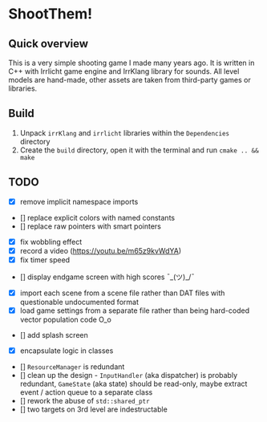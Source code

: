 ﻿# ShootThem!

## Quick overview

This is a very simple shooting game I made many years ago. It is written in C++ with Irrlicht game engine and IrrKlang library for sounds. All level models are hand-made, other assets are taken from third-party games or libraries.

## Build

1. Unpack `irrKlang` and `irrlicht` libraries within the `Dependencies` directory
2. Create the `build` directory, open it with the terminal and run `cmake .. && make`

## TODO

- [x] remove implicit namespace imports
- [] replace explicit colors with named constants
- [] replace raw pointers with smart pointers
- [x] fix wobbling effect
- [x] record a video (https://youtu.be/m65z9kvWdYA)
- [x] fix timer speed
- [] display endgame screen with high scores ¯\_(ツ)_/¯
- [x] import each scene from a scene file rather than DAT files with questionable undocumented format
- [x] load game settings from a separate file rather than being hard-coded vector population code O_o
- [] add splash screen
- [x] encapsulate logic in classes
- [] `ResourceManager` is redundant
- [] clean up the design - `InputHandler` (aka dispatcher) is probably redundant, `GameState` (aka state) should be read-only, maybe extract event / action queue to a separate class
- [] rework the abuse of `std::shared_ptr`
- [] two targets on 3rd level are indestructable
